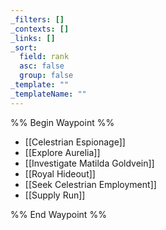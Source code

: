```yaml
---
_filters: []
_contexts: []
_links: []
_sort:
  field: rank
  asc: false
  group: false
_template: ""
_templateName: ""
---
```

%% Begin Waypoint %%
- [[Celestrian Espionage]]
- [[Explore Aurelia]]
- [[Investigate Matilda Goldvein]]
- [[Royal Hideout]]
- [[Seek Celestrian Employment]]
- [[Supply Run]]

%% End Waypoint %%